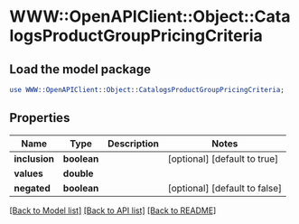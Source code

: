 # WWW::OpenAPIClient::Object::CatalogsProductGroupPricingCriteria

## Load the model package
```perl
use WWW::OpenAPIClient::Object::CatalogsProductGroupPricingCriteria;
```

## Properties
Name | Type | Description | Notes
------------ | ------------- | ------------- | -------------
**inclusion** | **boolean** |  | [optional] [default to true]
**values** | **double** |  | 
**negated** | **boolean** |  | [optional] [default to false]

[[Back to Model list]](../README.md#documentation-for-models) [[Back to API list]](../README.md#documentation-for-api-endpoints) [[Back to README]](../README.md)


